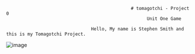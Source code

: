                                                    # tomagotchi - Project 0
                                                         Unit One Game

                                    Hello, My name is Stephen Smith and this is my Tomagotchi Project.
![image](https://media0.giphy.com/media/JsnVqAdu5OXDm2uIxp/giphy.gif?cid=ecf05e472b86a8261f02583306c6767bbfa51bc9970ffac1&rid=giphy.gif)


